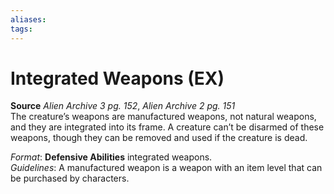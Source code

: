 ```yaml
---
aliases: 
tags: 
---
```


# Integrated Weapons (EX)

**Source** _Alien Archive 3 pg. 152_, _Alien Archive 2 pg. 151_  
The creature’s weapons are manufactured weapons, not natural weapons, and they are integrated into its frame. A creature can’t be disarmed of these weapons, though they can be removed and used if the creature is dead.

_Format_: **Defensive Abilities** integrated weapons.  
_Guidelines_: A manufactured weapon is a weapon with an item level that can be purchased by characters.

